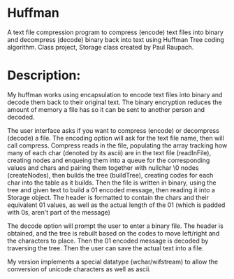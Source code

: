# Huffman
A text file compression program to compress (encode) text files into binary and decompress (decode) binary back into text using Huffman Tree coding algorithm. Class project, Storage class created by Paul Raupach.

# Description:
My huffman works using encapsulation to encode text files into binary and decode them back
to their original text. The binary encryption reduces the amount of memory a file has
so it can be sent to another person and decoded.

The user interface asks if you want to compress (encode) or decompress (decode) a file. The
encoding option will ask for the text file name, then will call compress. Compress reads in the file,
 populating the array tracking how many of each char (denoted by its ascii) are in the text file (readInFile),
 creating nodes and enqueing them into a queue for
 the corresponding values and chars and pairing them together with nullchar \0 nodes (createNodes),
 then builds the tree (buildTree), creating codes for each char into the table as it builds. Then
 the file is written in binary, using the tree and given text to build
 a 01 encoded message, then reading it into a Storage object. The header is formatted to contain
 the chars and their equivalent 01 values, as well as the actual length of the 01 (which is
 padded with 0s, aren't part of the message)

The decode option will prompt the user to enter a binary file. The header is obtained, and the tree
is rebuilt based on the codes to move left/right and the characters to place. Then the 01 encoded
message is decoded by traversing the tree. Then the user can save the actual text into a file.

My version implements a special datatype (wchar/wifstream) to allow the conversion of unicode characters as
well as ascii.


